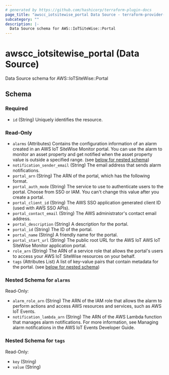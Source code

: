 ```yaml
---
# generated by https://github.com/hashicorp/terraform-plugin-docs
page_title: "awscc_iotsitewise_portal Data Source - terraform-provider-awscc"
subcategory: ""
description: |-
  Data Source schema for AWS::IoTSiteWise::Portal
---
```


# awscc_iotsitewise_portal (Data Source)

Data Source schema for AWS::IoTSiteWise::Portal



<!-- schema generated by tfplugindocs -->
## Schema

### Required

- `id` (String) Uniquely identifies the resource.

### Read-Only

- `alarms` (Attributes) Contains the configuration information of an alarm created in an AWS IoT SiteWise Monitor portal. You can use the alarm to monitor an asset property and get notified when the asset property value is outside a specified range. (see [below for nested schema](#nestedatt--alarms))
- `notification_sender_email` (String) The email address that sends alarm notifications.
- `portal_arn` (String) The ARN of the portal, which has the following format.
- `portal_auth_mode` (String) The service to use to authenticate users to the portal. Choose from SSO or IAM. You can't change this value after you create a portal.
- `portal_client_id` (String) The AWS SSO application generated client ID (used with AWS SSO APIs).
- `portal_contact_email` (String) The AWS administrator's contact email address.
- `portal_description` (String) A description for the portal.
- `portal_id` (String) The ID of the portal.
- `portal_name` (String) A friendly name for the portal.
- `portal_start_url` (String) The public root URL for the AWS IoT AWS IoT SiteWise Monitor application portal.
- `role_arn` (String) The ARN of a service role that allows the portal's users to access your AWS IoT SiteWise resources on your behalf.
- `tags` (Attributes List) A list of key-value pairs that contain metadata for the portal. (see [below for nested schema](#nestedatt--tags))

<a id="nestedatt--alarms"></a>
### Nested Schema for `alarms`

Read-Only:

- `alarm_role_arn` (String) The ARN of the IAM role that allows the alarm to perform actions and access AWS resources and services, such as AWS IoT Events.
- `notification_lambda_arn` (String) The ARN of the AWS Lambda function that manages alarm notifications. For more information, see Managing alarm notifications in the AWS IoT Events Developer Guide.


<a id="nestedatt--tags"></a>
### Nested Schema for `tags`

Read-Only:

- `key` (String)
- `value` (String)

